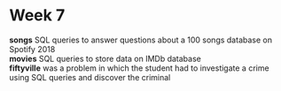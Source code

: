 # Week 7
**songs** SQL queries to answer questions about a 100 songs database on Spotify 2018\
**movies** SQL queries to store data on IMDb database\
**fiftyville** was a problem in which the student had to investigate a crime using SQL queries and discover the criminal
